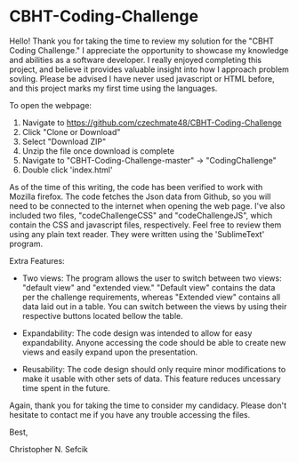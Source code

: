 # CBHT-Coding-Challenge

Hello! Thank you for taking the time to review my solution for the "CBHT Coding Challenge." I appreciate the opportunity
to showcase my knowledge and abilities as a software developer. I really enjoyed completing this project, and believe it provides
valuable insight into how I approach problem sovling. Please be advised I have never used javascript or HTML before, and this 
project marks my first time using the languages.

To open the webpage:

1) Navigate to https://github.com/czechmate48/CBHT-Coding-Challenge
2) Click "Clone or Download"
2) Select "Download ZIP"
3) Unzip the file once download is complete
4) Navigate to "CBHT-Coding-Challenge-master" -> "CodingChallenge"
5) Double click 'index.html'

As of the time of this writing, the code has been verified to work with Mozilla firefox. The code fetches the Json data from Github, so you will need to be connected to the internet when opening the web page. I've also included two files, "codeChallengeCSS" and "codeChallengeJS", which contain the CSS and javascript files, respectively. Feel free to review them using any plain text reader. 
They were written using the 'SublimeText' program. 

Extra Features:

* Two views: The program allows the user to switch between two views: "default view" and "extended view." "Default view" contains
  the data per the challenge requirements, whereas "Extended view" contains all data laid out in a table. You can switch between 
  the views by using their respective buttons located bellow the table. 
  
* Expandability: The code design was intended to allow for easy expandability. Anyone accessing the code should be able to create
  new views and easily expand upon the presentation. 

* Reusability: The code design should only require minor modifications to make it usable with other sets of data. This feature 
  reduces uncessary time spent in the future. 

Again, thank you for taking the time to consider my candidacy. Please don't hesitate to contact me if you have any trouble accessing
the files. 

Best,

Christopher N. Sefcik

